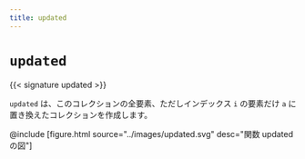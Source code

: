 ```yaml
---
title: updated
---
```


# `updated`

{{< signature updated >}}

`updated` は、このコレクションの全要素、ただしインデックス `i` の要素だけ `a` に置き換えたコレクションを作成します。

@include [figure.html source="../images/updated.svg" desc="関数 updated の図"]
